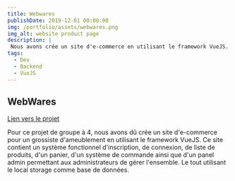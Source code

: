 ```yaml
---
title: Webwares
publishDate: 2019-12-01 00:00:00
img: /portfolio/assets/webwares.png
img_alt: website product page
description: |
 Nous avons crée un site d'e-commerce en utilisant le framework VueJS.
tags:
  - Dev
  - Backend
  - VueJS
---
```



## WebWares
<a href="https://tommy-bou.github.io/Projet-WebWares/"> Lien vers le projet </a>

Pour ce projet de groupe à 4, nous avons dû crée un site d'e-commerce pour un grossiste d'ameublement en utilisant le framework VueJS.
Ce site contient un système fonctionnel d'inscription, de connexion, de liste de produits, d'un panier, d'un système de commande ainsi que d'un panel admin permettant aux administrateurs de gérer l'ensemble.
Le tout utilisant le local storage comme base de données.